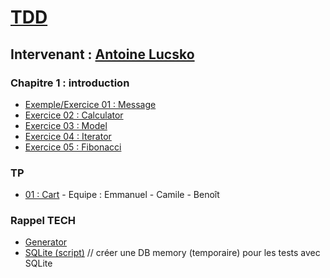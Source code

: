 # [TDD](https://github.com/Antoine07/leaddev01/blob/main/04_TDD/chap1_introduction/chap1_installation_organisation.md)
## Intervenant : [Antoine Lucsko](https://github.com/Antoine07/)

### Chapitre 1 : introduction
* [Exemple/Exercice 01 : Message](chapitre1_introduction/Examples/Message)
* [Exercice 02 : Calculator](chapitre1_introduction/Exercices/Exercice_02_Calculator)
* [Exercice 03 : Model](chapitre1_introduction/Exercices/Exercice_03_Model)
* [Exercice 04 : Iterator](chapitre1_introduction/Exercices/Exercice_04_Iterator)
* [Exercice 05 : Fibonacci](chapitre1_introduction/Exercices/Exercice_05_Fibonacci)

### TP
* [01 : Cart](chapitre1_introduction/Exercices/TP/Cart) - Equipe : Emmanuel - Camile - Benoît

### Rappel TECH
* [Generator](chapitre1_introduction/TECH/generator.php)
* [SQLite (script)](chapitre1_introduction/TECH/sqlite.php) // créer une DB memory (temporaire) pour les tests avec SQLite